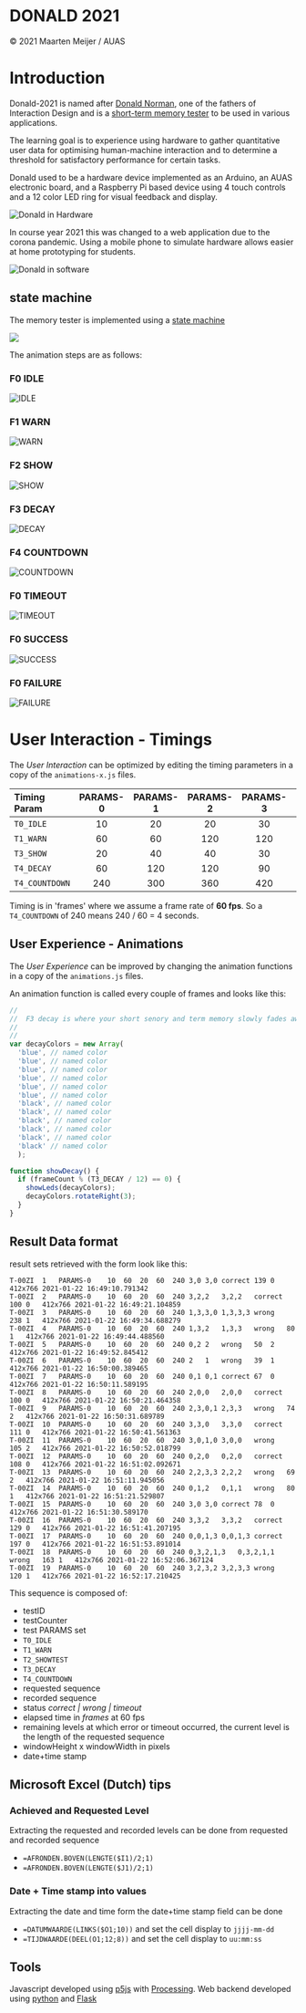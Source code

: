 # DONALD 2021

&copy; 2021 Maarten Meijer / AUAS

# Introduction

Donald-2021 is named after [Donald Norman](https://en.wikipedia.org/wiki/Don_Norman), one of the fathers of Interaction Design and is a [short-term memory tester](https://en.wikipedia.org/wiki/Short-term_memory) to be used in various applications.

The learning goal is to experience using hardware to gather quantitative user data for optimising human-machine interaction and to determine a threshold for satisfactory performance for certain tasks.

Donald used to be a hardware device implemented as an Arduino, an AUAS electronic board, and a Raspberry Pi based device using 4 touch controls and a 12 color LED ring for visual feedback and display.

![Donald in Hardware](docs/donald_hw_2.jpg)

In course year 2021 this was changed to a web application due to the corona pandemic. Using a mobile phone to simulate hardware allows easier at home prototyping for students.

![Donald in software](docs/handheld-donald_2.jpg)


## state machine

The memory tester is implemented using a [state machine](https://en.wikipedia.org/wiki/Finite-state_machine)

![](docs/test.png)

The animation steps are as follows:

### F0 IDLE
![IDLE](docs/F0_2.png)

### F1 WARN
![WARN](docs/F1_2.png)

### F2 SHOW
![SHOW](docs/F2_2.png)

### F3 DECAY
![DECAY](docs/F3_2.png)

### F4 COUNTDOWN
![COUNTDOWN](docs/F4_2.png)

### F0 TIMEOUT
![TIMEOUT](docs/F5_2.png)

### F0 SUCCESS
![SUCCESS](docs/F6_2.png)

### F0 FAILURE
![FAILURE](docs/F7_2.png)

# User Interaction - Timings


The _User Interaction_ can be optimized by editing the timing parameters in a copy of the `animations-x.js` files.

| Timing Param  | PARAMS-0 | PARAMS-1 | PARAMS-2 | PARAMS-3 | PARAMS-4 |
| :------------ | :------: | :------: | :------: | :------: | :------: |
| `T0_IDLE`     | 10       | 20       | 20       | 30       | 30       |
| `T1_WARN`     | 60       | 60       | 120      | 120      | 180      |
| `T3_SHOW`     | 20       | 40       | 40       | 30       | 30       |
| `T4_DECAY`    | 60       | 120      | 120      | 90       | 180      |
| `T4_COUNTDOWN`| 240      | 300      | 360      | 420      | 420      |

Timing is in 'frames' where we assume a frame rate of **60 fps**.
So a `T4_COUNTDOWN` of 240 means 240 / 60 = 4 seconds.

## User Experience - Animations

The _User Experience_ can be improved by changing the animation functions in a copy of the `animations.js` files.

An animation function is called every couple of frames and looks like this:

```js
//
//  F3 decay is where your short senory and term memory slowly fades away
//
//
var decayColors = new Array(
  'blue', // named color
  'blue', // named color
  'blue', // named color
  'blue', // named color
  'blue', // named color
  'blue', // named color
  'black', // named color
  'black', // named color
  'black', // named color
  'black', // named color
  'black', // named color
  'black' // named color
  );

function showDecay() {
  if (frameCount % (T3_DECAY / 12) == 0) {
    showLeds(decayColors);
    decayColors.rotateRight(3);
  }
}
```

## Result Data format

result sets retrieved with the form look like this:

```
T-00ZI	1	PARAMS-0	10	60	20	60	240	3,0	3,0	correct	139	0	412x766	2021-01-22 16:49:10.791342
T-00ZI	2	PARAMS-0	10	60	20	60	240	3,2,2	3,2,2	correct	100	0	412x766	2021-01-22 16:49:21.104859
T-00ZI	3	PARAMS-0	10	60	20	60	240	1,3,3,0	1,3,3,3	wrong	238	1	412x766	2021-01-22 16:49:34.688279
T-00ZI	4	PARAMS-0	10	60	20	60	240	1,3,2	1,3,3	wrong	80	1	412x766	2021-01-22 16:49:44.488560
T-00ZI	5	PARAMS-0	10	60	20	60	240	0,2	2	wrong	50	2	412x766	2021-01-22 16:49:52.845412
T-00ZI	6	PARAMS-0	10	60	20	60	240	2	1	wrong	39	1	412x766	2021-01-22 16:50:00.389465
T-00ZI	7	PARAMS-0	10	60	20	60	240	0,1	0,1	correct	67	0	412x766	2021-01-22 16:50:11.589195
T-00ZI	8	PARAMS-0	10	60	20	60	240	2,0,0	2,0,0	correct	100	0	412x766	2021-01-22 16:50:21.464358
T-00ZI	9	PARAMS-0	10	60	20	60	240	2,3,0,1	2,3,3	wrong	74	2	412x766	2021-01-22 16:50:31.689789
T-00ZI	10	PARAMS-0	10	60	20	60	240	3,3,0	3,3,0	correct	111	0	412x766	2021-01-22 16:50:41.561363
T-00ZI	11	PARAMS-0	10	60	20	60	240	3,0,1,0	3,0,0	wrong	105	2	412x766	2021-01-22 16:50:52.018799
T-00ZI	12	PARAMS-0	10	60	20	60	240	0,2,0	0,2,0	correct	108	0	412x766	2021-01-22 16:51:02.092671
T-00ZI	13	PARAMS-0	10	60	20	60	240	2,2,3,3	2,2,2	wrong	69	2	412x766	2021-01-22 16:51:11.945056
T-00ZI	14	PARAMS-0	10	60	20	60	240	0,1,2	0,1,1	wrong	80	1	412x766	2021-01-22 16:51:21.529807
T-00ZI	15	PARAMS-0	10	60	20	60	240	3,0	3,0	correct	78	0	412x766	2021-01-22 16:51:30.589170
T-00ZI	16	PARAMS-0	10	60	20	60	240	3,3,2	3,3,2	correct	129	0	412x766	2021-01-22 16:51:41.207195
T-00ZI	17	PARAMS-0	10	60	20	60	240	0,0,1,3	0,0,1,3	correct	197	0	412x766	2021-01-22 16:51:53.891014
T-00ZI	18	PARAMS-0	10	60	20	60	240	0,3,2,1,3	0,3,2,1,1	wrong	163	1	412x766	2021-01-22 16:52:06.367124
T-00ZI	19	PARAMS-0	10	60	20	60	240	3,2,3,2	3,2,3,3	wrong	120	1	412x766	2021-01-22 16:52:17.210425
```

This sequence is composed of:
 - testID
 - testCounter
 - test PARAMS set
 - `T0_IDLE`
 - `T1_WARN`
 - `T2_SHOWTEST`
 - `T3_DECAY`
 - `T4_COUNTDOWN`
 - requested sequence
 - recorded sequence
 - status _correct | wrong | timeout_
 - elapsed time in _frames_ at 60 fps
 - remaining levels at which error or timeout occurred, the current level is the length of the requested sequence
 - windowHeight x windowWidth in pixels
 - date+time stamp

## Microsoft Excel (Dutch) tips

### Achieved and Requested Level
Extracting the requested and recorded levels can be done from requested and recorded sequence
 - `=AFRONDEN.BOVEN(LENGTE($I1)/2;1)`
 - `=AFRONDEN.BOVEN(LENGTE($J1)/2;1)`

### Date + Time stamp into values
Extracting the date and time form the date+time stamp field can be done
  - `=DATUMWAARDE(LINKS($O1;10))` and set the cell display to `jjjj-mm-dd`
  - `=TIJDWAARDE(DEEL(O1;12;8))` and set the cell display to `uu:mm:ss`

## Tools

Javascript developed using [p5js](https://p5js.org) with [Processing](https://processing.org).
Web backend developed using [python](https://python.org) and [Flask](https://palletsprojects.com/p/flask/)
